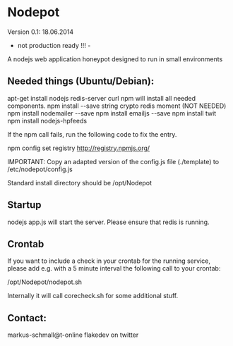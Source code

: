Nodepot
=======

Version 0.1: 18.06.2014

- not production ready !!! -

A nodejs web application honeypot designed to run in small environments

Needed things (Ubuntu/Debian):
------------------------------

apt-get install nodejs redis-server curl npm will install all needed components.
npm install --save string crypto redis moment
(NOT NEEDED) npm install nodemailer --save
npm install emailjs --save
npm install twit
npm install nodejs-hpfeeds

If the npm call fails, run the following code to fix the entry.

npm config set registry http://registry.npmjs.org/

IMPORTANT: Copy an adapted version of the config.js file (./template) to /etc/nodepot/config.js

Standard install directory should be /opt/Nodepot


Startup
-------

nodejs app.js will start the server. Please ensure that redis is running.


Crontab
-------

If you want to include a check in your crontab for the running service, please add
e.g. with a 5 minute interval the following call to your crontab:

/opt/Nodepot/nodepot.sh

Internally it will call corecheck.sh for some additional stuff.


Contact:
--------

markus-schmall@t-online
flakedev on twitter







